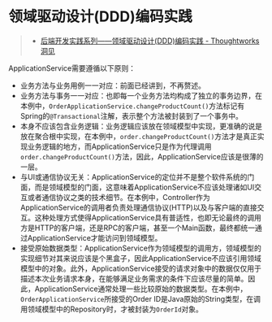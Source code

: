 # 领域驱动设计(DDD)编码实践
> - [后端开发实践系列——领域驱动设计(DDD)编码实践 - Thoughtworks洞见](https://insights.thoughtworks.cn/backend-development-ddd/)

ApplicationService需要遵循以下原则：

*   业务方法与业务用例一一对应：前面已经讲到，不再赘述。
*   业务方法与事务一一对应：也即每一个业务方法均构成了独立的事务边界，在本例中，`OrderApplicationService.changeProductCount()`方法标记有Spring的`@Transactional`注解，表示整个方法被封装到了一个事务中。
*   本身不应该包含业务逻辑：业务逻辑应该放在领域模型中实现，更准确的说是放在聚合根中实现，在本例中，`order.changeProductCount()`方法才是真正实现业务逻辑的地方，而ApplicationService只是作为代理调用`order.changeProductCount()`方法，因此，ApplicationService应该是很薄的一层。
*   与UI或通信协议无关：ApplicationService的定位并不是整个软件系统的门面，而是领域模型的门面，这意味着ApplicationService不应该处理诸如UI交互或者通信协议之类的技术细节。在本例中，Controller作为ApplicationService的调用者负责处理通信协议(HTTP)以及与客户端的直接交互。这种处理方式使得ApplicationService具有普适性，也即无论最终的调用方是HTTP的客户端，还是RPC的客户端，甚至一个Main函数，最终都统一通过ApplicationService才能访问到领域模型。
*   接受原始数据类型：ApplicationService作为领域模型的调用方，领域模型的实现细节对其来说应该是个黑盒子，因此ApplicationService不应该引用领域模型中的对象。此外，ApplicationService接受的请求对象中的数据仅仅用于描述本次业务请求本身，在能够满足业务需求的条件下应该尽量的简单。因此，ApplicationService通常处理一些比较原始的数据类型。在本例中，`OrderApplicationService`所接受的Order ID是Java原始的String类型，在调用领域模型中的Repository时，才被封装为`OrderId`对象。
